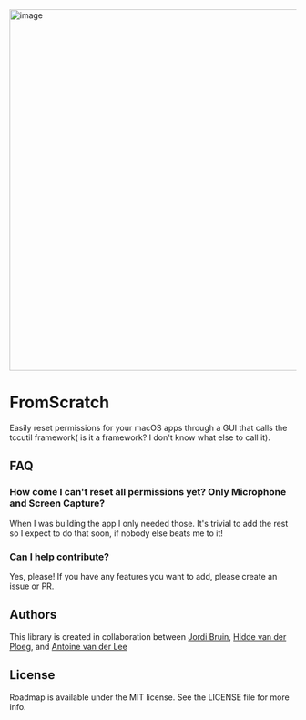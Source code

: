 <img width="634" alt="image" src="https://user-images.githubusercontent.com/170948/227709287-3352813e-7089-48a4-b378-342ebc0874b6.png">

# FromScratch
Easily reset permissions for your macOS apps through a GUI that calls the tccutil framework( is it a framework? I don't know what else to call it).

## FAQ
### How come I can't reset all permissions yet? Only Microphone and Screen Capture?
When I was building the app I only needed those. It's trivial to add the rest so I expect to do that soon, if nobody else beats me to it!

### Can I help contribute?
Yes, please! If you have any features you want to add, please create an issue or PR.

## Authors
This library is created in collaboration between [Jordi Bruin](https://twitter.com/jordibruin), [Hidde van der Ploeg](https://twitter.com/hiddevdploeg), and [Antoine van der Lee](https://www.twitter.com/twannl)

## License
Roadmap is available under the MIT license. See the LICENSE file for more info.

